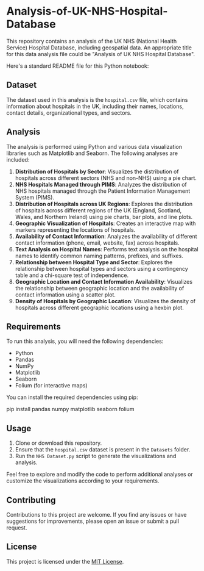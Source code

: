 # Analysis-of-UK-NHS-Hospital-Database
This repository contains an analysis of the UK NHS (National Health Service) Hospital Database, including geospatial data.
An appropriate title for this data analysis file could be "Analysis of UK NHS Hospital Database".

Here's a standard README file for this Python notebook:

## Dataset

The dataset used in this analysis is the `hospital.csv` file, which contains information about hospitals in the UK, including their names, locations, contact details, organizational types, and sectors.

## Analysis

The analysis is performed using Python and various data visualization libraries such as Matplotlib and Seaborn. The following analyses are included:

1. **Distribution of Hospitals by Sector**: Visualizes the distribution of hospitals across different sectors (NHS and non-NHS) using a pie chart.
2. **NHS Hospitals Managed through PIMS**: Analyzes the distribution of NHS hospitals managed through the Patient Information Management System (PIMS).
3. **Distribution of Hospitals across UK Regions**: Explores the distribution of hospitals across different regions of the UK (England, Scotland, Wales, and Northern Ireland) using pie charts, bar plots, and line plots.
4. **Geographic Visualization of Hospitals**: Creates an interactive map with markers representing the locations of hospitals.
5. **Availability of Contact Information**: Analyzes the availability of different contact information (phone, email, website, fax) across hospitals.
6. **Text Analysis on Hospital Names**: Performs text analysis on the hospital names to identify common naming patterns, prefixes, and suffixes.
7. **Relationship between Hospital Type and Sector**: Explores the relationship between hospital types and sectors using a contingency table and a chi-square test of independence.
8. **Geographic Location and Contact Information Availability**: Visualizes the relationship between geographic location and the availability of contact information using a scatter plot.
9. **Density of Hospitals by Geographic Location**: Visualizes the density of hospitals across different geographic locations using a hexbin plot.

## Requirements

To run this analysis, you will need the following dependencies:

- Python
- Pandas
- NumPy
- Matplotlib
- Seaborn
- Folium (for interactive maps)

You can install the required dependencies using pip:


pip install pandas numpy matplotlib seaborn folium


## Usage

1. Clone or download this repository.
2. Ensure that the `hospital.csv` dataset is present in the `Datasets` folder.
3. Run the `NHS Dataset.py` script to generate the visualizations and analysis.

Feel free to explore and modify the code to perform additional analyses or customize the visualizations according to your requirements.

## Contributing

Contributions to this project are welcome. If you find any issues or have suggestions for improvements, please open an issue or submit a pull request.

## License

This project is licensed under the [MIT License](LICENSE).

